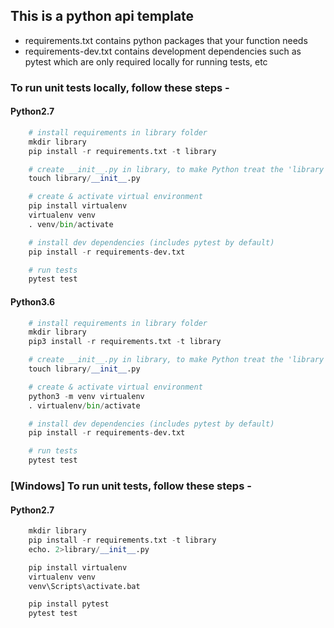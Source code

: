 ## This is a python api template

* requirements.txt contains python packages that your function needs
* requirements-dev.txt contains development dependencies such as pytest which are only required locally for running tests, etc

### To run unit tests locally, follow these steps -

#### Python2.7
```python
    # install requirements in library folder
    mkdir library
    pip install -r requirements.txt -t library

    # create __init__.py in library, to make Python treat the 'library' as a package
    touch library/__init__.py

    # create & activate virtual environment
    pip install virtualenv
    virtualenv venv
    . venv/bin/activate

    # install dev dependencies (includes pytest by default)
    pip install -r requirements-dev.txt

    # run tests
    pytest test
```
#### Python3.6
```python
    # install requirements in library folder
    mkdir library
    pip3 install -r requirements.txt -t library

    # create __init__.py in library, to make Python treat the 'library' as a package
    touch library/__init__.py

    # create & activate virtual environment
    python3 -m venv virtualenv
    . virtualenv/bin/activate

    # install dev dependencies (includes pytest by default)
    pip install -r requirements-dev.txt

    # run tests
    pytest test
```

### [Windows] To run unit tests, follow these steps -

#### Python2.7

```python
    mkdir library
    pip install -r requirements.txt -t library
    echo. 2>library/__init__.py

    pip install virtualenv
    virtualenv venv
    venv\Scripts\activate.bat

    pip install pytest
    pytest test
```